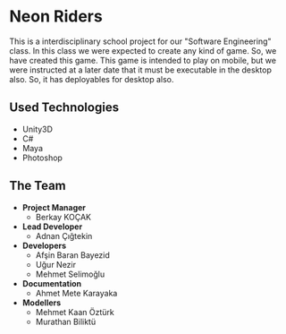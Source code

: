 # Neon Riders

This is a interdisciplinary school project for our "Software Engineering" class. In this class we were expected to create any kind of game. So, we have created this game. This game is intended to play on mobile, but we were instructed at a later date that it must be executable in the desktop also. So, it has deployables for desktop also.

## Used Technologies
- Unity3D
- C#
- Maya
- Photoshop

## The Team
- **Project Manager**
  - Berkay KOÇAK
- **Lead Developer**
  - Adnan Çığtekin
- **Developers**
  - Afşin Baran Bayezid
  - Uğur Nezir
  - Mehmet Selimoğlu
- **Documentation**
  - Ahmet Mete Karayaka
- **Modellers**
  - Mehmet Kaan Öztürk
  - Murathan Biliktü
  
